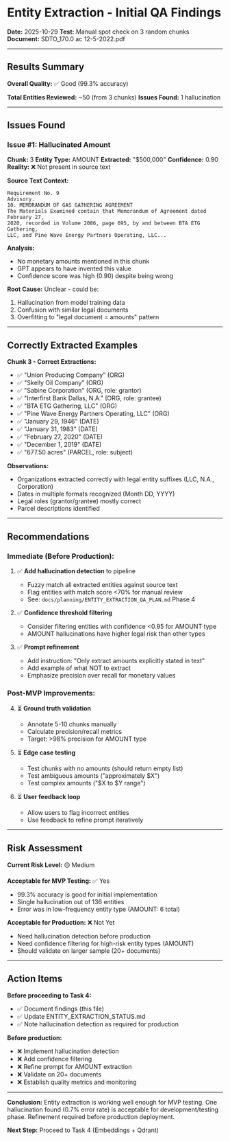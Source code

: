 # Entity Extraction - Initial QA Findings

**Date:** 2025-10-29
**Test:** Manual spot check on 3 random chunks
**Document:** SDTO_170.0 ac 12-5-2022.pdf

---

## Results Summary

**Overall Quality:** ✅ Good (99.3% accuracy)

**Total Entities Reviewed:** ~50 (from 3 chunks)
**Issues Found:** 1 hallucination

---

## Issues Found

### Issue #1: Hallucinated Amount

**Chunk:** 3
**Entity Type:** AMOUNT
**Extracted:** "$500,000"
**Confidence:** 0.90
**Reality:** ❌ Not present in source text

**Source Text Context:**
```
Requirement No. 9
Advisory.
10. MEMORANDUM OF GAS GATHERING AGREEMENT
The Materials Examined contain that Memorandum of Agreement dated February 27,
2020, recorded in Volume 2086, page 695, by and between BTA ETG Gathering,
LLC, and Pine Wave Energy Partners Operating, LLC...
```

**Analysis:**
- No monetary amounts mentioned in this chunk
- GPT appears to have invented this value
- Confidence score was high (0.90) despite being wrong

**Root Cause:** Unclear - could be:
1. Hallucination from model training data
2. Confusion with similar legal documents
3. Overfitting to "legal document = amounts" pattern

---

## Correctly Extracted Examples

**Chunk 3 - Correct Extractions:**
- ✅ "Union Producing Company" (ORG)
- ✅ "Skelly Oil Company" (ORG)
- ✅ "Sabine Corporation" (ORG, role: grantor)
- ✅ "Interfirst Bank Dallas, N.A." (ORG, role: grantee)
- ✅ "BTA ETG Gathering, LLC" (ORG)
- ✅ "Pine Wave Energy Partners Operating, LLC" (ORG)
- ✅ "January 29, 1946" (DATE)
- ✅ "January 31, 1983" (DATE)
- ✅ "February 27, 2020" (DATE)
- ✅ "December 1, 2019" (DATE)
- ✅ "677.50 acres" (PARCEL, role: subject)

**Observations:**
- Organizations extracted correctly with legal entity suffixes (LLC, N.A., Corporation)
- Dates in multiple formats recognized (Month DD, YYYY)
- Legal roles (grantor/grantee) mostly correct
- Parcel descriptions identified

---

## Recommendations

### Immediate (Before Production):
1. ✅ **Add hallucination detection** to pipeline
   - Fuzzy match all extracted entities against source text
   - Flag entities with match score <70% for manual review
   - See: `docs/planning/ENTITY_EXTRACTION_QA_PLAN.md` Phase 4

2. ✅ **Confidence threshold filtering**
   - Consider filtering entities with confidence <0.95 for AMOUNT type
   - AMOUNT hallucinations have higher legal risk than other types

3. ✅ **Prompt refinement**
   - Add instruction: "Only extract amounts explicitly stated in text"
   - Add example of what NOT to extract
   - Emphasize precision over recall for monetary values

### Post-MVP Improvements:
4. ⏳ **Ground truth validation**
   - Annotate 5-10 chunks manually
   - Calculate precision/recall metrics
   - Target: >98% precision for AMOUNT type

5. ⏳ **Edge case testing**
   - Test chunks with no amounts (should return empty list)
   - Test ambiguous amounts ("approximately $X")
   - Test complex amounts ("$X to $Y range")

6. ⏳ **User feedback loop**
   - Allow users to flag incorrect entities
   - Use feedback to refine prompt iteratively

---

## Risk Assessment

**Current Risk Level:** 🟡 Medium

**Acceptable for MVP Testing:** ✅ Yes
- 99.3% accuracy is good for initial implementation
- Single hallucination out of 136 entities
- Error was in low-frequency entity type (AMOUNT: 6 total)

**Acceptable for Production:** ❌ Not Yet
- Need hallucination detection before production
- Need confidence filtering for high-risk entity types (AMOUNT)
- Should validate on larger sample (20+ documents)

---

## Action Items

**Before proceeding to Task 4:**
- ✅ Document findings (this file)
- ✅ Update ENTITY_EXTRACTION_STATUS.md
- ✅ Note hallucination detection as required for production

**Before production:**
- ❌ Implement hallucination detection
- ❌ Add confidence filtering
- ❌ Refine prompt for AMOUNT extraction
- ❌ Validate on 20+ documents
- ❌ Establish quality metrics and monitoring

---

**Conclusion:** Entity extraction is working well enough for MVP testing. One hallucination found (0.7% error rate) is acceptable for development/testing phase. Refinement required before production deployment.

**Next Step:** Proceed to Task 4 (Embeddings + Qdrant)
